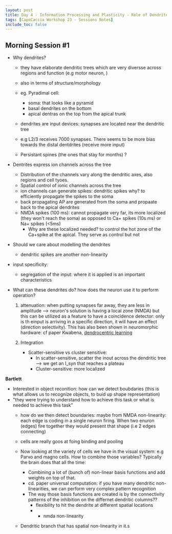 ```yaml
---
layout: post
title: Day 4 - Information Processing and Plasticity - Role of Dendrites
tags: [CapoCaccia Workshop 23 - Sessions Notes]
include_toc: false
---
```



## Morning Session #1


- Why dendrites?
    - they have elaborate dendritic trees which are very diversse across regions and function (e.g motor neuron, )
    - also in terms of structure/morphology

    - eg. Pyradimal cell:
        - soma: that looks like a pyramid
        - basal dendrites on the bottom
        - apical dentras on the top from the apical trunk
    - dendrites are input devices: synapses are located near the dendritic tree


    - e.g L2/3 receives 7000 synapses. There seems to be more bias towards the distal dentdrites (receive more input)

    - Persistant spines (the ones that stay for months) ?

-  Dentrites express ion channels across the tree
    - Distribution of the channels vary along the dendritic axes, also regions and cell tyoes.
    - Spatial control of ionic channels across the tree
    - ion channels can generate spikes: dendritic spikes why? to efficiently propagate the spikes to the soma
    - back propagating AP are generated from the soma and propaate back to the apical dendrites
    - NMDA spikes (100 ms): cannot propagate very far, its more localized (they won't reach the soma) as opposed to Ca+ spikes (10s ms) or Na+ spikes (<5ms)
        - Why are these localized needed?  to control the hot zone of the Ca+spike at the apical. They serve as control but not

- Should we care about modelling the dendrites
    - dendritic spikes are another non-linearity

- input specificity: 
    - segregation of the input: where it is applied is an important characteristics


- What can these dendrites do? how does the neuron use it to perform operation?
    1. attenuation: when putting synapses far away, they are less in amplitude --> neuron's solution is having a local zone (NMDA) but this can be utilized as a feature to have a coincidence detector: only is th einput is arriving in a specific direction, it will have an effect (direction selectivity). This has also been shown in neuromorphic hardware: cf paper Kwabena, [dendrocentric learning](https://www.nature.com/articles/s41586-022-05340-6)

    3. Integration
        - Scatter-sensitive vs cluster sensitive:
            - In scatter-sensitive, scatter the inout across the dendritic tree --> we get an I_syn that reaches a plateau
            - Cluster-sensitive: more localized



**Bartlett**
- Interested in object reconition: how can we detect boubdaries (this is what allows us to recognize objects, to buid up shape representation)
- "they were trying to understand how to achieve this task or what is needed to achieve this task"
    - how do we then detect boundaries: maybe from NMDA non-linearity: each edge is coding in a single neuron firing. When two enuron (edges) fire together they would present that shape (i.e 2 edges connecting)
    - cells are really goos at foing binding and pooling

    - Now looking at the variety of cells we have in the visual system: e.g Parvo and magno cells. How to combine those variables? Typically the brain does that all the time:
        - Combining a lot of (bunch of) non-linear basis functions and add weights on top of that. 
        - cd. paper universal computation: if you have many dendritic non-linearities, we can perform very complex pattern recognition
        - The way those basis functions are created is by the connectivity patterns of the inhibition on the differnet dendritic columns??
            - flexibility to hit the dendrite at different spatial locations
            - + nmda non-linearity

    - Dendritic branch that has spatial non-linearity in it.s


